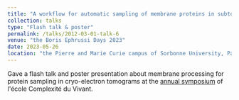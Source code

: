 ```yaml
---
title: "A workflow for automatic sampling of membrane proteins in subtomogram averaging"
collection: talks
type: "Flash talk & poster"
permalink: /talks/2012-03-01-talk-6
venue: "the Boris Ephrussi Days 2023"
date: 2023-05-26
location: "the Pierre and Marie Curie campus of Sorbonne University, Paris, France"
---
```


Gave a flash talk and poster presentation about membrane processing for protein sampling in cryo-electron tomograms at the [annual symposium](https://sites.google.com/site/journeeborisephrussi/home?authuser=0) of l'école Complexité du Vivant.
